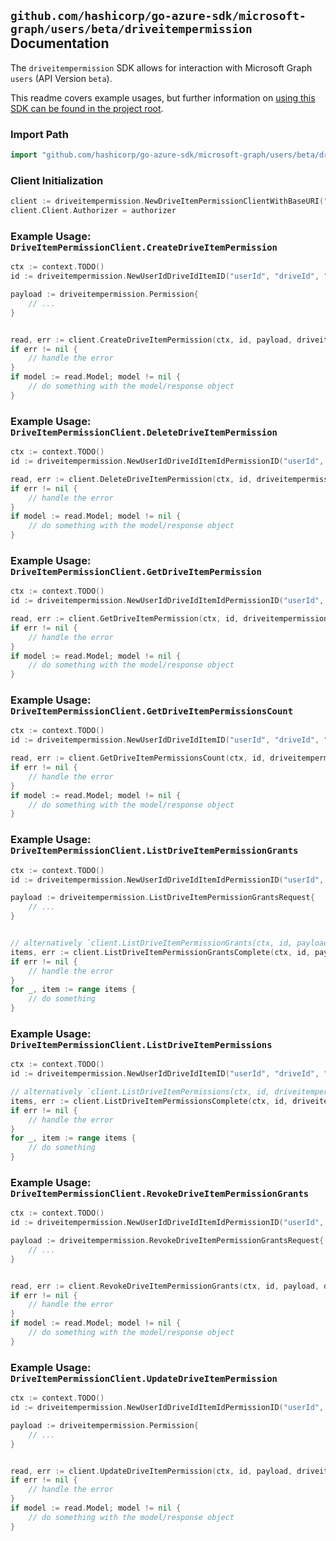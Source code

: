 
## `github.com/hashicorp/go-azure-sdk/microsoft-graph/users/beta/driveitempermission` Documentation

The `driveitempermission` SDK allows for interaction with Microsoft Graph `users` (API Version `beta`).

This readme covers example usages, but further information on [using this SDK can be found in the project root](https://github.com/hashicorp/go-azure-sdk/tree/main/docs).

### Import Path

```go
import "github.com/hashicorp/go-azure-sdk/microsoft-graph/users/beta/driveitempermission"
```


### Client Initialization

```go
client := driveitempermission.NewDriveItemPermissionClientWithBaseURI("https://graph.microsoft.com")
client.Client.Authorizer = authorizer
```


### Example Usage: `DriveItemPermissionClient.CreateDriveItemPermission`

```go
ctx := context.TODO()
id := driveitempermission.NewUserIdDriveIdItemID("userId", "driveId", "driveItemId")

payload := driveitempermission.Permission{
	// ...
}


read, err := client.CreateDriveItemPermission(ctx, id, payload, driveitempermission.DefaultCreateDriveItemPermissionOperationOptions())
if err != nil {
	// handle the error
}
if model := read.Model; model != nil {
	// do something with the model/response object
}
```


### Example Usage: `DriveItemPermissionClient.DeleteDriveItemPermission`

```go
ctx := context.TODO()
id := driveitempermission.NewUserIdDriveIdItemIdPermissionID("userId", "driveId", "driveItemId", "permissionId")

read, err := client.DeleteDriveItemPermission(ctx, id, driveitempermission.DefaultDeleteDriveItemPermissionOperationOptions())
if err != nil {
	// handle the error
}
if model := read.Model; model != nil {
	// do something with the model/response object
}
```


### Example Usage: `DriveItemPermissionClient.GetDriveItemPermission`

```go
ctx := context.TODO()
id := driveitempermission.NewUserIdDriveIdItemIdPermissionID("userId", "driveId", "driveItemId", "permissionId")

read, err := client.GetDriveItemPermission(ctx, id, driveitempermission.DefaultGetDriveItemPermissionOperationOptions())
if err != nil {
	// handle the error
}
if model := read.Model; model != nil {
	// do something with the model/response object
}
```


### Example Usage: `DriveItemPermissionClient.GetDriveItemPermissionsCount`

```go
ctx := context.TODO()
id := driveitempermission.NewUserIdDriveIdItemID("userId", "driveId", "driveItemId")

read, err := client.GetDriveItemPermissionsCount(ctx, id, driveitempermission.DefaultGetDriveItemPermissionsCountOperationOptions())
if err != nil {
	// handle the error
}
if model := read.Model; model != nil {
	// do something with the model/response object
}
```


### Example Usage: `DriveItemPermissionClient.ListDriveItemPermissionGrants`

```go
ctx := context.TODO()
id := driveitempermission.NewUserIdDriveIdItemIdPermissionID("userId", "driveId", "driveItemId", "permissionId")

payload := driveitempermission.ListDriveItemPermissionGrantsRequest{
	// ...
}


// alternatively `client.ListDriveItemPermissionGrants(ctx, id, payload, driveitempermission.DefaultListDriveItemPermissionGrantsOperationOptions())` can be used to do batched pagination
items, err := client.ListDriveItemPermissionGrantsComplete(ctx, id, payload, driveitempermission.DefaultListDriveItemPermissionGrantsOperationOptions())
if err != nil {
	// handle the error
}
for _, item := range items {
	// do something
}
```


### Example Usage: `DriveItemPermissionClient.ListDriveItemPermissions`

```go
ctx := context.TODO()
id := driveitempermission.NewUserIdDriveIdItemID("userId", "driveId", "driveItemId")

// alternatively `client.ListDriveItemPermissions(ctx, id, driveitempermission.DefaultListDriveItemPermissionsOperationOptions())` can be used to do batched pagination
items, err := client.ListDriveItemPermissionsComplete(ctx, id, driveitempermission.DefaultListDriveItemPermissionsOperationOptions())
if err != nil {
	// handle the error
}
for _, item := range items {
	// do something
}
```


### Example Usage: `DriveItemPermissionClient.RevokeDriveItemPermissionGrants`

```go
ctx := context.TODO()
id := driveitempermission.NewUserIdDriveIdItemIdPermissionID("userId", "driveId", "driveItemId", "permissionId")

payload := driveitempermission.RevokeDriveItemPermissionGrantsRequest{
	// ...
}


read, err := client.RevokeDriveItemPermissionGrants(ctx, id, payload, driveitempermission.DefaultRevokeDriveItemPermissionGrantsOperationOptions())
if err != nil {
	// handle the error
}
if model := read.Model; model != nil {
	// do something with the model/response object
}
```


### Example Usage: `DriveItemPermissionClient.UpdateDriveItemPermission`

```go
ctx := context.TODO()
id := driveitempermission.NewUserIdDriveIdItemIdPermissionID("userId", "driveId", "driveItemId", "permissionId")

payload := driveitempermission.Permission{
	// ...
}


read, err := client.UpdateDriveItemPermission(ctx, id, payload, driveitempermission.DefaultUpdateDriveItemPermissionOperationOptions())
if err != nil {
	// handle the error
}
if model := read.Model; model != nil {
	// do something with the model/response object
}
```
